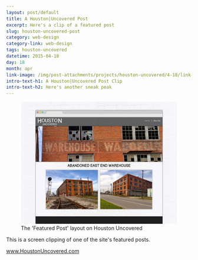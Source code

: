 ```yaml
---
layout: post/default
title: A Houston|Uncovered Post
excerpt: Here's a clip of a featured post
slug: houston-uncovered-post
category: web-design
category-link: web-design
tags: houston-uncovered
datetime: 2015-04-18
day: 18
month: apr
link-image: /img/post-attachments/projects/houston-uncovered/4-18/link-banner@2x.jpg
intro-text-h1: A Houston|Uncovered Post Clip
intro-text-h2: Here's another sneak peak
---
```

<article id="houston-uncovered-post">
	<div class="row side-padding" id="one">
		<figure>
			<img src="/img/post-attachments/projects/houston-uncovered/4-18/post-mockup@2x.jpg" alt="Houston Uncovered feature post">
			<figcaption>The 'Featured Post' layout on Houston Uncovered</figcaption>
		</figure>
		<div class="verbiage">
			<p>This is a screen clipping of one of the site's featured posts.</p>
			<a href="http://houstonuncovered.com" class="underlined" target="_blank">www.HoustonUncovered.com</a>
		</div>
	</div>
</article>